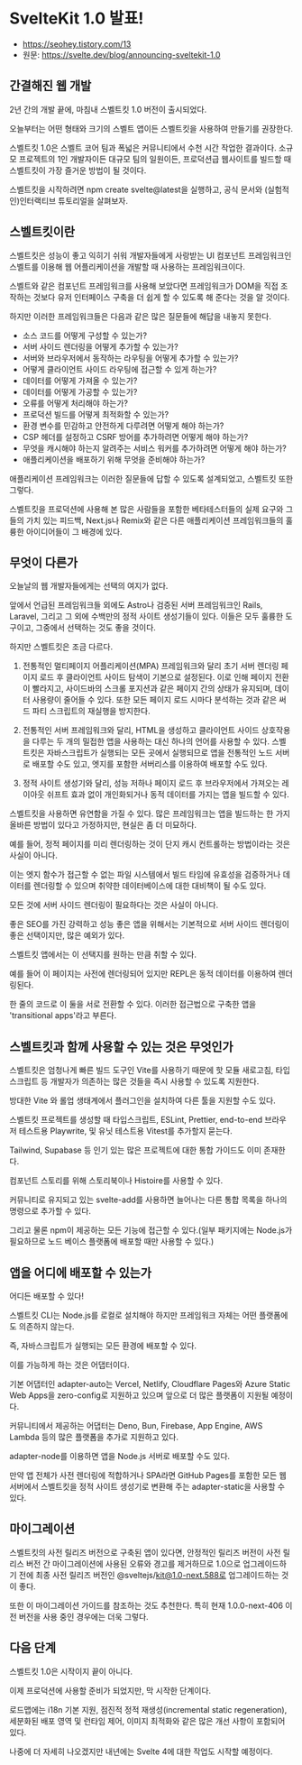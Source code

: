 # SvelteKit 1.0 발표!

- https://seohey.tistory.com/13
- 원문: https://svelte.dev/blog/announcing-sveltekit-1.0

## 간결해진 웹 개발

2년 간의 개발 끝에, 마침내 스벨트킷 1.0 버전이 출시되었다.

오늘부터는 어떤 형태와 크기의 스벨트 앱이든 스벨트킷을 사용하여 만들기를 권장한다.

스벨트킷 1.0은 스벨트 코어 팀과 폭넓은 커뮤니티에서 수천 시간 작업한 결과이다. 소규모 프로젝트의 1인 개발자이든 대규모 팀의 일원이든, 프로덕션급 웹사이트를 빌드할 때 스벨트킷이 가장 즐거운 방법이 될 것이다.

스벨트킷을 시작하려면 npm create svelte@latest을 실행하고, 공식 문서와 (실험적인)인터랙티브 튜토리얼을 살펴보자.

## 스벨트킷이란

스벨트킷은 성능이 좋고 익히기 쉬워 개발자들에게 사랑받는 UI 컴포넌트 프레임워크인 스벨트를 이용해 웹 어플리케이션을 개발할 때 사용하는 프레임워크이다.

스벨트와 같은 컴포넌트 프레임워크를 사용해 보았다면 프레임워크가 DOM을 직접 조작하는 것보다 유저 인터페이스 구축을 더 쉽게 할 수 있도록 해 준다는 것을 알 것이다.

하지만 이러한 프레임워크들은 다음과 같은 많은 질문들에 해답을 내놓지 못한다.

- 소스 코드를 어떻게 구성할 수 있는가?
- 서버 사이드 렌더링을 어떻게 추가할 수 있는가?
- 서버와 브라우저에서 동작하는 라우팅을 어떻게 추가할 수 있는가?
- 어떻게 클라이언트 사이드 라우팅에 접근할 수 있게 하는가?
- 데이터를 어떻게 가져올 수 있는가?
- 데이터를 어떻게 가공할 수 있는가?
- 오류를 어떻게 처리해야 하는가?
- 프로덕션 빌드를 어떻게 최적화할 수 있는가?
- 환경 변수를 민감하고 안전하게 다루려면 어떻게 해야 하는가?
- CSP 헤더를 설정하고 CSRF 방어를 추가하려면 어떻게 해야 하는가?
- 무엇을 캐시해야 하는지 알려주는 서비스 워커를 추가하려면 어떻게 해야 하는가?
- 애플리케이션을 배포하기 위해 무엇을 준비해야 하는가?

애플리케이션 프레임워크는 이러한 질문들에 답할 수 있도록 설계되었고, 스벨트킷 또한 그렇다.

스벨트킷을 프로덕션에 사용해 본 많은 사람들을 포함한 베타테스터들의 실제 요구와 그들의 가치 있는 피드백, Next.js나 Remix와 같은 다른 애플리케이션 프레임워크들의 훌륭한 아이디어들이 그 배경에 있다.

## 무엇이 다른가

오늘날의 웹 개발자들에게는 선택의 여지가 없다.

앞에서 언급된 프레임워크들 외에도 Astro나 검증된 서버 프레임워크인 Rails, Laravel, 그리고 그 외에 수백만의 정적 사이트 생성기들이 있다. 이들은 모두 훌륭한 도구이고, 그중에서 선택하는 것도 좋을 것이다.

하지만 스벨트킷은 조금 다르다.

1. 전통적인 멀티페이지 어플리케이션(MPA) 프레임워크와 달리 초기 서버 렌더링 페이지 로드 후 클라이언트 사이드 탐색이 기본으로 설정된다. 이로 인해 페이지 전환이 빨라지고, 사이드바의 스크롤 포지션과 같은 페이지 간의 상태가 유지되며, 데이터 사용량이 줄어들 수 있다. 또한 모든 페이지 로드 시마다 분석하는 것과 같은 써드 파티 스크립트의 재실행을 방지한다.

2. 전통적인 서버 프레임워크와 달리, HTML을 생성하고 클라이언트 사이드 상호작용을 다루는 두 개의 밀접한 앱을 사용하는 대신 하나의 언어를 사용할 수 있다. 스벨트킷은 자바스크립트가 실행되는 모든 곳에서 실행되므로 앱을 전통적인 노드 서버로 배포할 수도 있고, 엣지를 포함한 서버리스를 이용하여 배포할 수도 있다.

3. 정적 사이트 생성기와 달리, 성능 저하나 페이지 로드 후 브라우저에서 가져오는 레이아웃 쉬프트 효과 없이 개인화되거나 동적 데이터를 가지는 앱을 빌드할 수 있다.

스벨트킷을 사용하면 유연함을 가질 수 있다. 많은 프레임워크는 앱을 빌드하는 한 가지 올바른 방법이 있다고 가정하지만, 현실은 좀 더 미묘하다.

예를 들어, 정적 페이지를 미리 렌더링하는 것이 단지 캐시 컨트롤하는 방법이라는 것은 사실이 아니다.

이는 엣지 함수가 접근할 수 없는 파일 시스템에서 빌드 타임에 유효성을 검증하거나 데이터를 렌더링할 수 있으며 취약한 데이터베이스에 대한 대비책이 될 수도 있다.

모든 것에 서버 사이드 렌더링이 필요하다는 것은 사실이 아니다.

좋은 SEO를 가진 강력하고 성능 좋은 앱을 위해서는 기본적으로 서버 사이드 렌더링이 좋은 선택이지만, 많은 예외가 있다.

스벨트킷 앱에서는 이 선택지를 원하는 만큼 취할 수 있다.

예를 들어 이 페이지는 사전에 렌더링되어 있지만 REPL은 동적 데이터를 이용하여 렌더링된다.

한 줄의 코드로 이 둘을 서로 전환할 수 있다. 이러한 접근법으로 구축한 앱을 'transitional apps'라고 부른다.

## 스벨트킷과 함께 사용할 수 있는 것은 무엇인가

스벨트킷은 엄청나게 빠른 빌드 도구인 Vite를 사용하기 때문에 핫 모듈 새로고침, 타입스크립트 등 개발자가 의존하는 많은 것들을 즉시 사용할 수 있도록 지원한다.

방대한 Vite 와 롤업 생태계에서 플러그인을 설치하여 다른 툴을 지원할 수도 있다.

스벨트킷 프로젝트를 생성할 때 타입스크립트, ESLint, Prettier, end-to-end 브라우저 테스트용 Playwrite, 및 유닛 테스트용 Vitest를 추가할지 묻는다.

Tailwind, Supabase 등 인기 있는 많은 프로젝트에 대한 통합 가이드도 이미 존재한다.

컴포넌트 스토리를 위해 스토리북이나 Histoire를 사용할 수 있다.

커뮤니티로 유지되고 있는 svelte-add를 사용하면 늘어나는 다른 통합 목록을 하나의 명령으로 추가할 수 있다.

그리고 물론 npm이 제공하는 모든 기능에 접근할 수 있다.(일부 패키지에는 Node.js가 필요하므로 노드 베이스 플랫폼에 배포할 때만 사용할 수 있다.)

## 앱을 어디에 배포할 수 있는가

어디든 배포할 수 있다!

스벨트킷 CLI는 Node.js를 로컬로 설치해야 하지만 프레임워크 자체는 어떤 플랫폼에도 의존하지 않는다.

즉, 자바스크립트가 실행되는 모든 환경에 배포할 수 있다.

이를 가능하게 하는 것은 어댑터이다.

기본 어댑터인 adapter-auto는 Vercel, Netlify, Cloudflare Pages와 Azure Static Web Apps을 zero-config로 지원하고 있으며 앞으로 더 많은 플랫폼이 지원될 예정이다.

커뮤니티에서 제공하는 어댑터는 Deno, Bun, Firebase, App Engine, AWS Lambda 등의 많은 플랫폼을 추가로 지원하고 있다.

adapter-node를 이용하면 앱을 Node.js 서버로 배포할 수도 있다.

만약 앱 전체가 사전 렌더링에 적합하거나 SPA라면 GitHub Pages를 포함한 모든 웹 서버에서 스벨트킷을 정적 사이트 생성기로 변환해 주는 adapter-static을 사용할 수 있다.

## 마이그레이션

스벨트킷의 사전 릴리즈 버전으로 구축된 앱이 있다면, 안정적인 릴리즈 버전이 사전 릴리스 버전 간 마이그레이션에 사용된 오류와 경고를 제거하므로 1.0으로 업그레이드하기 전에 최종 사전 릴리즈 버전인 @sveltejs/kit@1.0-next.588로 업그레이드하는 것이 좋다.

또한 이 마이그레이션 가이드를 참조하는 것도 추천한다. 특히 현재 1.0.0-next-406 이전 버전을 사용 중인 경우에는 더욱 그렇다.

## 다음 단계

스벨트킷 1.0은 시작이지 끝이 아니다.

이제 프로덕션에 사용할 준비가 되었지만, 막 시작한 단계이다.

로드맵에는 i18n 기본 지원, 점진적 정적 재생성(incremental static regeneration), 세분화된 배포 영역 및 런타임 제어, 이미지 최적화와 같은 많은 개선 사항이 포함되어 있다.

나중에 더 자세히 나오겠지만 내년에는 Svelte 4에 대한 작업도 시작할 예정이다.
